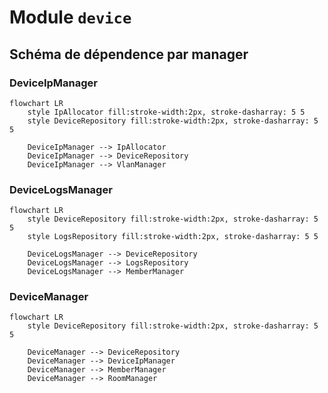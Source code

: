# Module `device`

## Schéma de dépendence par manager
### DeviceIpManager
```mermaid
flowchart LR
    style IpAllocator fill:stroke-width:2px, stroke-dasharray: 5 5
    style DeviceRepository fill:stroke-width:2px, stroke-dasharray: 5 5

    DeviceIpManager --> IpAllocator
    DeviceIpManager --> DeviceRepository
    DeviceIpManager --> VlanManager
```

### DeviceLogsManager
```mermaid
flowchart LR
    style DeviceRepository fill:stroke-width:2px, stroke-dasharray: 5 5
    style LogsRepository fill:stroke-width:2px, stroke-dasharray: 5 5

    DeviceLogsManager --> DeviceRepository
    DeviceLogsManager --> LogsRepository
    DeviceLogsManager --> MemberManager
```

### DeviceManager
```mermaid
flowchart LR
    style DeviceRepository fill:stroke-width:2px, stroke-dasharray: 5 5

    DeviceManager --> DeviceRepository
    DeviceManager --> DeviceIpManager
    DeviceManager --> MemberManager
    DeviceManager --> RoomManager
```
